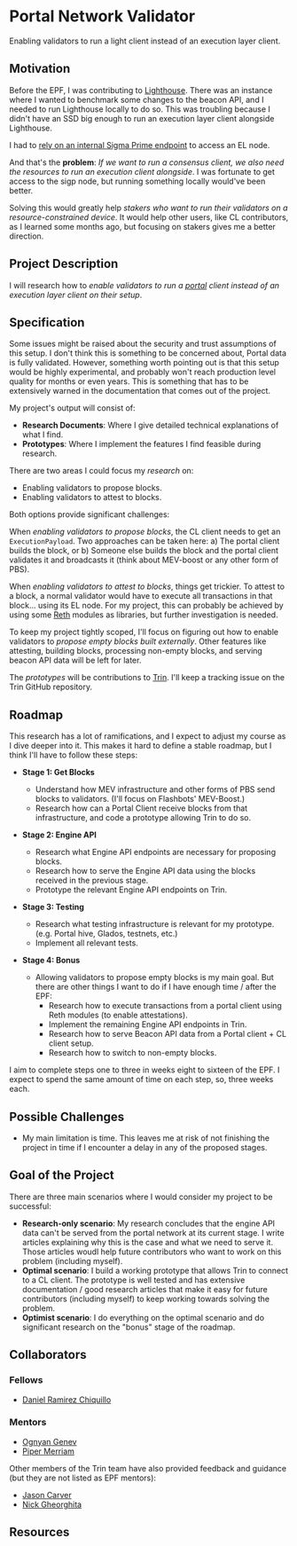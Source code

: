 # Portal Network Validator

Enabling validators to run a light client instead of an execution layer client.

## Motivation

Before the EPF, I was contributing to [Lighthouse](https://github.com/sigp/lighthouse/). There was an instance where I wanted to benchmark some changes to the beacon API, and I needed to run Lighthouse locally to do so. This was troubling because I didn't have an SSD big enough to run an execution layer client alongside Lighthouse. 

I had to [rely on an internal Sigma Prime endpoint](https://github.com/sigp/lighthouse/pull/3753#issuecomment-1409835389) to access an EL node.

And that's the **problem**: *If we want to run a consensus client, we also need the resources to run an execution client alongside*. I was fortunate to get access to the sigp node, but running something locally would've been better.

Solving this would greatly help _stakers who want to run their validators on a resource-constrained device_. It would help other users, like CL contributors, as I learned some months ago, but focusing on stakers gives me a better direction.

## Project Description

I will research how to _enable validators to run a [portal](https://github.com/ethereum/portal-network-specs) client instead of an execution layer client on their setup_.

## Specification

Some issues might be raised about the security and trust assumptions of this setup. I don't think this is something to be concerned about, Portal data is fully validated. However, something worth pointing out is that this setup would be highly experimental, and probably won't reach production level quality for months or even years. This is something that has to be extensively warned in the documentation that comes out of the project.

My project's output will consist of:

- **Research Documents**: Where I give detailed technical explanations of what I find.
- **Prototypes**: Where I implement the features I find feasible during research.

There are two areas I could focus my _research_ on:

- Enabling validators to propose blocks.
- Enabling validators to attest to blocks.

Both options provide significant challenges:

When _enabling validators to propose blocks_, the CL client needs to get an `ExecutionPayload`. Two approaches can be taken here: a) The portal client builds the block, or b) Someone else builds the block and the portal client validates it and broadcasts it (think about MEV-boost or any other form of PBS).

When _enabling validators to attest to blocks_, things get trickier. To attest to a block, a normal validator would have to execute all transactions in that block... using its EL node. For my project, this can probably be achieved by using some [Reth](https://github.com/paradigmxyz/reth) modules as libraries, but further investigation is needed.

To keep my project tightly scoped, I'll focus on figuring out how to enable validators to _propose empty blocks built externally_. Other features like attesting, building blocks, processing non-empty blocks, and serving beacon API data will be left for later.

The _prototypes_ will be contributions to [Trin](https://github.com/ethereum/trin). I'll keep a tracking issue on the Trin GitHub repository.

## Roadmap

This research has a lot of ramifications, and I expect to adjust my course as I dive deeper into it. This makes it hard to define a stable roadmap, but I think I'll have to follow these steps:

- **Stage 1: Get Blocks**
    - Understand how MEV infrastructure and other forms of PBS send blocks to validators. (I'll focus on Flashbots' MEV-Boost.)
    - Research how can a Portal Client receive blocks from that infrastructure, and code a prototype allowing Trin to do so.
  
- **Stage 2: Engine API**
    - Research what Engine API endpoints are necessary for proposing blocks.
    - Research how to serve the Engine API data using the blocks received in the previous stage.
    - Prototype the relevant Engine API endpoints on Trin.

- **Stage 3: Testing**
    - Research what testing infrastructure is relevant for my prototype. (e.g. Portal hive, Glados, testnets, etc.)
    - Implement all relevant tests.

- **Stage 4: Bonus**
    - Allowing validators to propose empty blocks is my main goal. But there are other things I want to do if I have enough time / after the EPF:
        - Research how to execute transactions from a portal client using Reth modules (to enable attestations).
        - Implement the remaining Engine API endpoints in Trin.
        - Research how to serve Beacon API data from a Portal client + CL client setup.
        - Research how to switch to non-empty blocks.

I aim to complete steps one to three in weeks eight to sixteen of the EPF. I expect to spend the same amount of time on each step, so, three weeks each.

## Possible Challenges

- My main limitation is time. This leaves me at risk of not finishing the project in time if I encounter a delay in any of the proposed stages.

## Goal of the Project

There are three main scenarios where I would consider my project to be successful:

- **Research-only scenario**: My research concludes that the engine API data can't be served from the portal network at its current stage. I write articles explaining why this is the case and what we need to serve it. Those articles woudl help future contributors who want to work on this problem (including myself).
- **Optimal scenario**: I build a working prototype that allows Trin to connect to a CL client. The prototype is well tested and has extensive documentation / good research articles that make it easy for future contributors (including myself) to keep working towards solving the problem.
- **Optimist scenario**: I do everything on the optimal scenario and do significant research on the "bonus" stage of the roadmap.

## Collaborators

### Fellows

- [Daniel Ramirez Chiquillo](https://github.com/danielrachi)

### Mentors

- [Ognyan Genev](https://github.com/ogenev)
- [Piper Merriam](https://github.com/pipermerriam)

Other members of the Trin team have also provided feedback and guidance (but they are not listed as EPF mentors):

- [Jason Carver](https://github.com/carver)
- [Nick Gheorghita](https://github.com/njgheorghita)

## Resources
